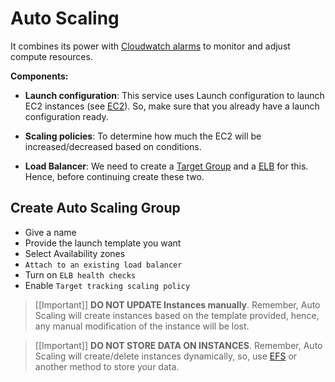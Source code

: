 # Auto Scaling

It combines its power with [Cloudwatch alarms](./cloudwatch.md) to monitor and adjust compute resources.


**Components:**
- **Launch configuration**: This service uses Launch configuration to launch EC2 instances (see [EC2](./ec2.md)). So, make sure that you already have a launch configuration ready.

- **Scaling policies**: To determine how much the EC2 will be increased/decreased based on conditions.

- **Load Balancer**: We need to create a [Target Group](./elb.md#a-first-create-a-target-group) and a [ELB](./elb.md) for this. Hence, before continuing create these two.

## Create Auto Scaling Group
- Give a name
- Provide the launch template you want
- Select Availability zones
- `Attach to an existing load balancer`
- Turn on `ELB health checks`
- Enable `Target tracking scaling policy`

> [[Important]]
> **DO NOT UPDATE Instances manually**. Remember, Auto Scaling will create instances based on the template provided, hence, any manual modification of the instance will be lost.

> [[Important]]
> **DO NOT STORE DATA ON INSTANCES**. Remember, Auto Scaling will create/delete instances dynamically, so, use [EFS](./efs.md) or another method to store your data.
>
